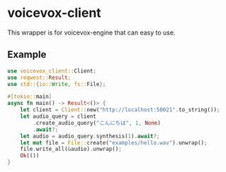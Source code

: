# voicevox-client
This wrapper is for voicevox-engine that can easy to use.

## Example
```rust
use voicevox_client::Client;
use reqwest::Result;
use std::{io::Write, fs::File};

#[tokio::main]
async fn main() -> Result<()> {
    let client = Client::new("http://localhost:50021".to_string());
    let audio_query = client
        .create_audio_query("こんにちは", 1, None)
        .await?;
    let audio = audio_query.synthesis(1).await?;
    let mut file = File::create("examples/hello.wav").unwrap();
    file.write_all(&audio).unwrap();
    Ok(())
}
```
